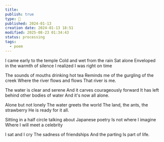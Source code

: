 ```yaml
---
title:
publish: true
type: 🌳
published: 2024-01-13
creation date: 2024-01-13 18:51
modified: 2025-08-23 01:34:43
status: processing
tags:
  - poem
---
```

I came early to the temple
Cold and wet from the rain
Sat alone
Enveloped in the warmth of silence
I realized I was right on time

The sounds of mouths drinking hot tea
Reminds me of the gurgling of the creek
Where the river flows and flows
That river is me.

The water is clear and serene
And it carves courageously forward
It has left behind
other bodies of water
And it's now all alone.

Alone but not lonely
The water greets the world
The land, the ants, the strawberry
He is ready for it all.

Sitting in a half circle
talking about Japanese poetry
Is not where I imagine
Where I will meet a celebrity

I sat and I cry
The sadness of friendships
And the parting
Is part of life.



